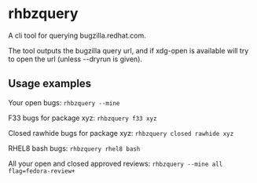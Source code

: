 # rhbzquery

A cli tool for querying bugzilla.redhat.com.

The tool outputs the bugzilla query url,
and if xdg-open is available will try to open the url
(unless --dryrun is given).

## Usage examples

Your open bugs: `rhbzquery --mine`

F33 bugs for package xyz: `rhbzquery f33 xyz`

Closed rawhide bugs for package xyz: `rhbzquery closed rawhide xyz`

RHEL8 bash bugs: `rhbzquery rhel8 bash`

All your open and closed approved reviews: `rhbzquery --mine all flag=fedora-review+`
